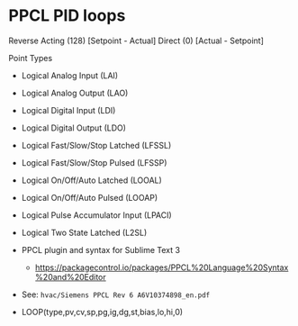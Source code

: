 # PPCL PID loops

Reverse Acting (128) [Setpoint - Actual]
Direct (0) [Actual - Setpoint]

Point Types
- Logical Analog Input (LAI)
- Logical Analog Output (LAO)
- Logical Digital Input (LDI)
- Logical Digital Output (LDO)
- Logical Fast/Slow/Stop Latched (LFSSL)
- Logical Fast/Slow/Stop Pulsed (LFSSP)
- Logical On/Off/Auto Latched (LOOAL)
- Logical On/Off/Auto Pulsed (LOOAP)
- Logical Pulse Accumulator Input (LPACI)
- Logical Two State Latched (L2SL)

- PPCL plugin and syntax for Sublime Text 3
  - <https://packagecontrol.io/packages/PPCL%20Language%20Syntax%20and%20Editor>

- See: `hvac/Siemens PPCL Rev 6 A6V10374898_en.pdf`

- LOOP(type,pv,cv,sp,pg,ig,dg,st,bias,lo,hi,0)
